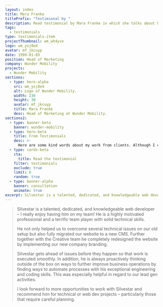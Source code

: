 ```yaml
---
layout: index
title: Mara Franke
titlePrefix: "Testimional by "
description: Read testimonial by Mara Franke in which she talks about her positive experience in working with Silvestar Bistrović.
tags:
  - testimonials
type: testimonials-item
projectThumbnail: wm_wh4yse
logo: wm_ysj8e4
avatar: mf_jkcuyp
date: 1999-01-03
position: Head of Marketing
company: Wunder Mobility
projects:
  - Wunder Mobility
sections:
  - type: hero-alpha
    src: wm_ysj8e4
    alt: Logo of Wunder Mobility.
    width: 236
    height: 30
    avatar: mf_jkcuyp
    title: Mara Franke
    desc: Head of Marketing at Wunder Mobility.
sections2:
  - type: banner-beta
    banner: wunder-mobility
  - type: hero-beta
    title: From Testimonials
    desc: >-
      Here are some kind words about my work from clients. Although I collaborated with clients from more than 10 countries, most of them came from **The United States**.
  - type: cards-beta
    cta:
      title: Read the testimonial
    filter: testimonials
    exclude: true
    limit: 6
    random: true
  - type: banner-alpha
    banner: consultation
    animate: true
excerpt: Silvestar is a talented, dedicated, and knowledgeable web developer...
---
```


> Silvestar is a talented, dedicated, and knowledgeable web developer – I really enjoy having him on my team! He is a highly motivated professional and a terrific team player with solid technical skills.
>
> He not only helped us to overcome several technical issues on our old setup but also fully migrated our website to a new CMS. Further together with the Creative team he completely redesigned the website by implementing our new company branding.
>
> Silvestar gets ahead of issues before they happen so that work is executed smoothly. In addition, he is always proactively thinking outside of the box on ways to further improve business operations by finding ways to automate processes with his exceptional engineering and coding skills. This was especially helpful in regard to our lead gen activities.
>
> I look forward to more opportunities to work with Silvestar and recommend him for technical or web dev projects – particularly those that require careful planning.
